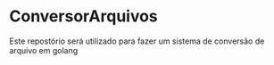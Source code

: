 # ConversorArquivos
Este repostório será utilizado para fazer um sistema de conversão de arquivo em golang
